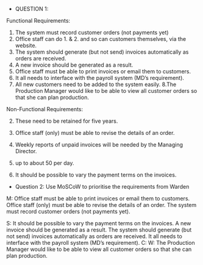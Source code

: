* QUESTION 1:

Functional Requirements:

1. The system must record customer orders (not payments yet) 
2. Office staff can do 1. & 2. and so can customers themselves, via the website.
3. The system should generate (but not send) invoices automatically as orders are received.
4. A new invoice should be generated as a result.
5. Office staff must be able to print invoices or email them to customers.
6. It all needs to interface with the payroll system (MD’s requirement).
7. All new customers need to be added to the system easily.
8.The Production Manager would like to be able to view all customer orders so that she can plan production.

Non-Functional Requirements:


2. These need to be retained for five years.
3. Office staff (only) must be able to revise the details of an order.
4. Weekly reports of unpaid invoices will be needed by the Managing Director.
5. up to about 50 per day. 

6. It should be possible to vary the payment terms on the invoices.


* Question 2: Use MoSCoW to prioritise the requirements from Warden


M: Office staff must be able to print invoices or email them to customers.
   Office staff (only) must be able to revise the details of an order.
   The system must record customer orders (not payments yet).

S: It should be possible to vary the payment terms on the invoices.
   A new invoice should be generated as a result.
   The system should generate (but not send) invoices automatically as orders are received.
   It all needs to interface with the payroll system (MD’s requirement).
C:
W: The Production Manager would like to be able to view all customer orders so that she can plan production.

